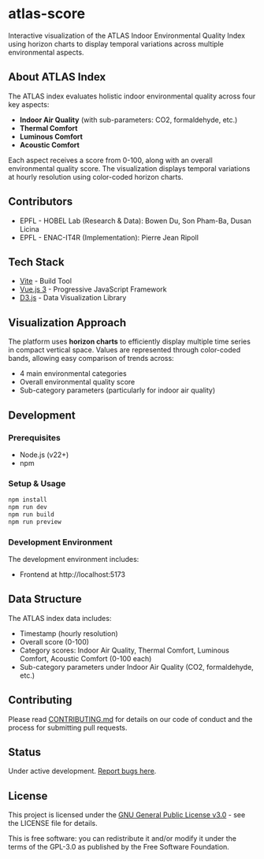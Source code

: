 # atlas-score

Interactive visualization of the ATLAS Indoor Environmental Quality Index using horizon charts to display temporal variations across multiple environmental aspects.

## About ATLAS Index

The ATLAS index evaluates holistic indoor environmental quality across four key aspects:

- **Indoor Air Quality** (with sub-parameters: CO2, formaldehyde, etc.)
- **Thermal Comfort**
- **Luminous Comfort**
- **Acoustic Comfort**

Each aspect receives a score from 0-100, along with an overall environmental quality score. The visualization displays temporal variations at hourly resolution using color-coded horizon charts.

## Contributors

- EPFL - HOBEL Lab (Research & Data): Bowen Du, Son Pham-Ba, Dusan Licina
- EPFL - ENAC-IT4R (Implementation): Pierre Jean Ripoll

## Tech Stack

- [Vite](https://vitejs.dev/) - Build Tool
- [Vue.js 3](https://vuejs.org/) - Progressive JavaScript Framework
- [D3.js](https://d3js.org/) - Data Visualization Library

## Visualization Approach

The platform uses **horizon charts** to efficiently display multiple time series in compact vertical space. Values are represented through color-coded bands, allowing easy comparison of trends across:

- 4 main environmental categories
- Overall environmental quality score
- Sub-category parameters (particularly for indoor air quality)

## Development

### Prerequisites

- Node.js (v22+)
- npm

### Setup & Usage

```bash
npm install
npm run dev
npm run build
npm run preview
```

### Development Environment

The development environment includes:

- Frontend at http://localhost:5173

## Data Structure

The ATLAS index data includes:

- Timestamp (hourly resolution)
- Overall score (0-100)
- Category scores: Indoor Air Quality, Thermal Comfort, Luminous Comfort, Acoustic Comfort (0-100 each)
- Sub-category parameters under Indoor Air Quality (CO2, formaldehyde, etc.)

## Contributing

Please read [CONTRIBUTING.md](CONTRIBUTING.md) for details on our code of conduct and the process for submitting pull requests.

## Status

Under active development. [Report bugs here](https://github.com/EPFL-ENAC/atlas-viz/issues).

## License

This project is licensed under the [GNU General Public License v3.0](LICENSE) - see the LICENSE file for details.

This is free software: you can redistribute it and/or modify it under the terms of the GPL-3.0 as published by the Free Software Foundation.
